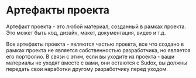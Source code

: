 # Артефакты проекта

Артефакт проекта - это любой материал, созданный в рамках проекта. Это может быть код, дизайн, макет, документация, видео и т.д.

Все артефакты проекта - являются частью проекта, все что создано в рамках проекта не является собственностью разработчика, но является его портфолио. В связи с этим, если вы уходите из проекта - ваши материалы не уходят вместе с вами, они остаются с Sudox, вы должны передать свои наработки другому разработчику перед уходом.

